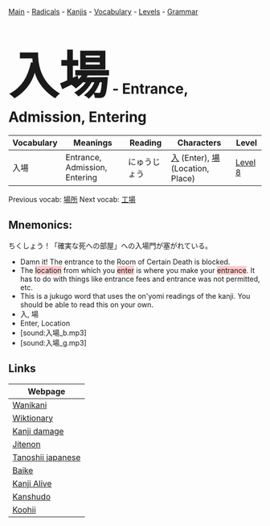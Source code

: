 <style> bigfont {font-size: 100px}</style>
[Main](../README.md) -
[Radicals](../radicals.md) -
[Kanjis](../kanjis.md) -
[Vocabulary](../vocabulary.md) -
[Levels](../levels.md) -
[Grammar](../grammar.md)
# <bigfont> 入場</bigfont> - Entrance, Admission, Entering 

| Vocabulary | Meanings | Reading | Characters | Level |
| --- | --- | --- | --- | --- |
| 入場 | Entrance, Admission, Entering | にゅうじょう |  [入](../kanjis/入.md) (Enter), [場](../kanjis/場.md) (Location, Place) | [Level 8](../levels/wk_level8.md) |

Previous vocab: [場所](場所.md) Next vocab: [工場](工場.md) 

## Mnemonics:
ちくしょう！「確実な死への部屋」への入場門が塞がれている。
* Damn it! The entrance to the Room of Certain Death is blocked.
* The <span style="background-color:#ffcccb"> location</span> from which you <span style="background-color:#ffcccb"> enter</span> is where you make your <span style="background-color:#ffcccb"> entrance</span>. It has to do with things like entrance fees and entrance was not permitted, etc.
* This is a jukugo word that uses the on'yomi readings of the kanji. You should be able to read this on your own.
* 入, 場
* Enter, Location
* [sound:入場_b.mp3]
* [sound:入場_g.mp3]


## Links 

| Webpage |
| --- |
| [Wanikani          ](https://www.wanikani.com/kanji/入場) |
| [Wiktionary        ](https://en.wiktionary.org/wiki/入場) |
| [Kanji damage      ](http://www.kanjidamage.com/kanji/search?utf8=✓&q=入場) |
| [Jitenon           ](https://jitenon.com/kanji/入場) |
| [Tanoshii japanese ](https://www.tanoshiijapanese.com/dictionary/kanji.cfm?k=入場) |
| [Baike             ](https://baike.baidu.com/item/入場) |
| [Kanji Alive       ](https://app.kanjialive.com/入場) |
| [Kanshudo          ](https://www.kanshudo.com/searchmn?q=入場) |
| [Koohii            ](https://kanji.koohii.com/study/kanji/入場) |
